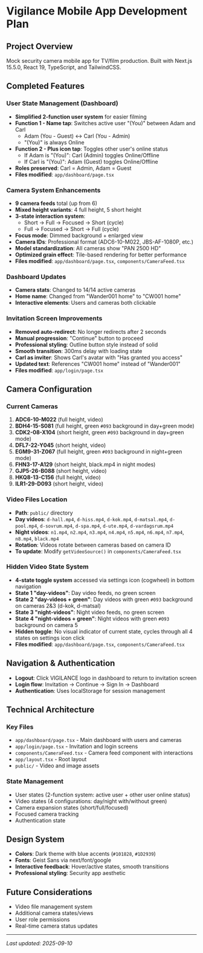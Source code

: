 # Vigilance Mobile App Development Plan

## Project Overview
Mock security camera mobile app for TV/film production. Built with Next.js 15.5.0, React 19, TypeScript, and TailwindCSS.

## Completed Features

### User State Management (Dashboard)
- **Simplified 2-function user system** for easier filming
- **Function 1 - Name tap**: Switches active user "(You)" between Adam and Carl
  - Adam (You - Guest) ↔ Carl (You - Admin)
  - "(You)" is always Online
- **Function 2 - Plus icon tap**: Toggles other user's online status
  - If Adam is "(You)": Carl (Admin) toggles Online/Offline
  - If Carl is "(You)": Adam (Guest) toggles Online/Offline
- **Roles preserved**: Carl = Admin, Adam = Guest
- **Files modified**: `app/dashboard/page.tsx`

### Camera System Enhancements
- **9 camera feeds** total (up from 6)
- **Mixed height variants**: 4 full height, 5 short height
- **3-state interaction system**:
  - Short → Full → Focused → Short (cycle)
  - Full → Focused → Short → Full (cycle)
- **Focus mode**: Dimmed background + enlarged view
- **Camera IDs**: Professional format (ADC6-10-M022, JBS-AF-1080P, etc.)
- **Model standardization**: All cameras show "PAN 2500 HD"
- **Optimized grain effect**: Tile-based rendering for better performance
- **Files modified**: `app/dashboard/page.tsx`, `components/CameraFeed.tsx`

### Dashboard Updates
- **Camera stats**: Changed to 14/14 active cameras
- **Home name**: Changed from "Wander001 home" to "CW001 home"
- **Interactive elements**: Users and cameras both clickable

### Invitation Screen Improvements
- **Removed auto-redirect**: No longer redirects after 2 seconds
- **Manual progression**: "Continue" button to proceed
- **Professional styling**: Outline button style instead of solid
- **Smooth transition**: 300ms delay with loading state
- **Carl as inviter**: Shows Carl's avatar with "Has granted you access"
- **Updated text**: References "CW001 home" instead of "Wander001"
- **Files modified**: `app/login/page.tsx`

## Camera Configuration

### Current Cameras
1. **ADC6-10-M022** (full height, video)
2. **BDH4-15-S081** (full height, green `#093` background in day+green mode)
3. **CDK2-08-X104** (short height, green `#093` background in day+green mode)
4. **DFL7-22-Y045** (short height, video)
5. **EGM9-31-Z067** (full height, green `#093` background in night+green mode)
6. **FHN3-17-A129** (short height, black.mp4 in night modes)
7. **GJP5-26-B088** (short height, video)
8. **HKQ8-13-C156** (full height, video)
9. **ILR1-29-D093** (short height, video)

### Video Files Location
- **Path**: `public/` directory
- **Day videos**: `d-hall.mp4`, `d-hiss.mp4`, `d-kok.mp4`, `d-matsal.mp4`, `d-pool.mp4`, `d-sovrum.mp4`, `d-spa.mp4`, `d-ute.mp4`, `d-vardagsrum.mp4`
- **Night videos**: `n1.mp4`, `n2.mp4`, `n3.mp4`, `n4.mp4`, `n5.mp4`, `n6.mp4`, `n7.mp4`, `n8.mp4`, `black.mp4`
- **Rotation**: Videos rotate between cameras based on camera ID
- **To update**: Modify `getVideoSource()` in `components/CameraFeed.tsx`

### Hidden Video State System
- **4-state toggle system** accessed via settings icon (cogwheel) in bottom navigation
- **State 1 "day-videos"**: Day video feeds, no green screen
- **State 2 "day-videos + green"**: Day videos with green `#093` background on cameras 2&3 (d-kok, d-matsal)
- **State 3 "night-videos"**: Night video feeds, no green screen
- **State 4 "night-videos + green"**: Night videos with green `#093` background on camera 5
- **Hidden toggle**: No visual indicator of current state, cycles through all 4 states on settings icon click
- **Files modified**: `app/dashboard/page.tsx`, `components/CameraFeed.tsx`

## Navigation & Authentication
- **Logout**: Click VIGILANCE logo in dashboard to return to invitation screen
- **Login flow**: Invitation → Continue → Sign In → Dashboard
- **Authentication**: Uses localStorage for session management

## Technical Architecture

### Key Files
- `app/dashboard/page.tsx` - Main dashboard with users and cameras
- `app/login/page.tsx` - Invitation and login screens
- `components/CameraFeed.tsx` - Camera feed component with interactions
- `app/layout.tsx` - Root layout
- `public/` - Video and image assets

### State Management
- User states (2-function system: active user + other user online status)
- Video states (4 configurations: day/night with/without green)
- Camera expansion states (short/full/focused)
- Focused camera tracking
- Authentication state

## Design System
- **Colors**: Dark theme with blue accents (`#101828`, `#1D2939`)
- **Fonts**: Geist Sans via next/font/google
- **Interactive feedback**: Hover/active states, smooth transitions
- **Professional styling**: Security app aesthetic

## Future Considerations
- Video file management system
- Additional camera states/views
- User role permissions
- Real-time camera status updates

---
*Last updated: 2025-09-10*